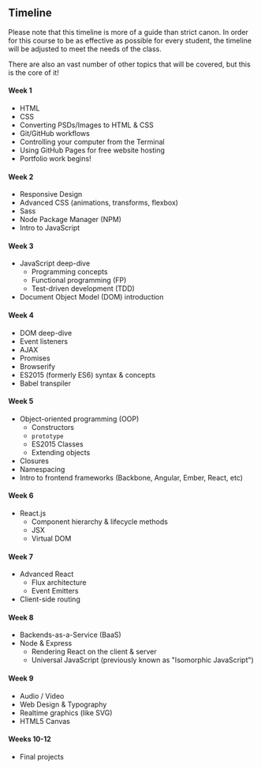 ## Timeline
Please note that this timeline is more of a guide than strict canon. In
order for this course to be as effective as possible for every student,
the timeline will be adjusted to meet the needs of the class.

There are also an vast number of other topics that will be covered, but
this is the core of it!

#### Week 1
* HTML
* CSS
* Converting PSDs/Images to HTML & CSS
* Git/GitHub workflows
* Controlling your computer from the Terminal
* Using GitHub Pages for free website hosting
* Portfolio work begins!

#### Week 2
* Responsive Design
* Advanced CSS (animations, transforms, flexbox)
* Sass
* Node Package Manager (NPM)
* Intro to JavaScript

#### Week 3
* JavaScript deep-dive
  * Programming concepts
  * Functional programming (FP)
  * Test-driven development (TDD)
* Document Object Model (DOM) introduction

#### Week 4
* DOM deep-dive
* Event listeners
* AJAX
* Promises
* Browserify
* ES2015 (formerly ES6) syntax & concepts
* Babel transpiler

#### Week 5
* Object-oriented programming (OOP)
  * Constructors
  * `prototype`
  * ES2015 Classes
  * Extending objects
* Closures
* Namespacing
* Intro to frontend frameworks (Backbone, Angular, Ember, React, etc)

#### Week 6
* React.js
  * Component hierarchy & lifecycle methods
  * JSX
  * Virtual DOM

#### Week 7
* Advanced React
  * Flux architecture
  * Event Emitters
* Client-side routing

#### Week 8
* Backends-as-a-Service (BaaS)
* Node & Express
  * Rendering React on the client & server
  * Universal JavaScript (previously known as "Isomorphic JavaScript")

#### Week 9
* Audio / Video
* Web Design & Typography
* Realtime graphics (like SVG)
* HTML5 Canvas

#### Weeks 10-12
* Final projects
